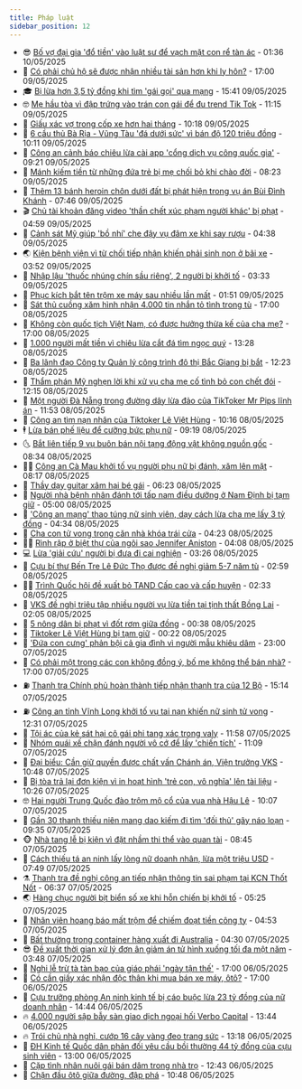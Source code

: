 ```yaml
---
title: Pháp luật
sidebar_position: 12
---
```


<!-- vnexpress-phap-luat:START -->
- 😎 [Bố vợ đại gia &#39;đổ tiền&#39; vào luật sư để vạch mặt con rể tàn ác](https://vnexpress.net/no-luc-khien-con-re-tra-gia-cua-nha-dai-gia-4883892.html) - 01:36 10/05/2025
- 🥰 [Có phải chủ hộ sẽ được nhận nhiều tài sản hơn khi ly hôn?](https://vnexpress.net/co-phai-chu-ho-se-duoc-nhan-nhieu-tai-san-hon-khi-ly-hon-4882659.html) - 17:00 09/05/2025
- 🎓 [Bị lừa hơn 3,5 tỷ đồng khi tìm &#39;gái gọi&#39; qua mạng](https://vnexpress.net/bi-lua-hon-3-5-ty-dong-khi-tim-gai-goi-qua-mang-4883935.html) - 15:41 09/05/2025
- 🤓 [Mẹ hầu tòa vì đập trứng vào trán con gái để đu trend Tik Tok](https://vnexpress.net/me-hau-toa-vi-dap-trung-vao-tran-con-gai-de-du-trend-tik-tok-4883876.html) - 11:15 09/05/2025
- 🎊 [Giấu xác vợ trong cốp xe hơn hai tháng](https://vnexpress.net/giet-vo-giau-xac-trong-cop-xe-hon-2-thang-4883854.html) - 10:18 09/05/2025
- 🙉 [6 cầu thủ Bà Rịa - Vũng Tàu &#39;đá dưới sức&#39; vì bán độ 120 triệu đồng](https://vnexpress.net/6-cau-thu-ba-ria-vung-tau-da-duoi-suc-vi-ban-do-120-trieu-dong-4883857.html) - 10:11 09/05/2025
- 🤡 [Công an cảnh báo chiêu lừa cài app &#39;cổng dịch vụ công quốc gia&#39;](https://vnexpress.net/cong-an-canh-bao-chieu-lua-cai-app-cong-dich-vu-cong-quoc-gia-4883815.html) - 09:21 09/05/2025
- 🗽 [Mánh kiếm tiền từ những đứa trẻ bị mẹ chối bỏ khi chào đời](https://vnexpress.net/manh-kiem-tien-tu-nhung-dua-tre-bi-me-choi-bo-khi-chao-doi-4883756.html) - 08:23 09/05/2025
- 🌋 [Thêm 13 bánh heroin chôn dưới đất bị phát hiện trong vụ án Bùi Đình Khánh](https://vnexpress.net/them-13-banh-heroin-chon-duoi-dat-bi-phat-hien-trong-vu-an-bui-dinh-khanh-4883758.html) - 07:46 09/05/2025
- 🎬 [Chủ tài khoản đăng video &#39;thần chết xúc phạm người khác&#39; bị phạt](https://vnexpress.net/chu-tai-khoan-dang-video-than-chet-xuc-pham-nguoi-khac-bi-phat-4883682.html) - 04:59 09/05/2025
- 💯 [Cảnh sát Mỹ giúp &#39;bồ nhí&#39; che đậy vụ đâm xe khi say rượu](https://vnexpress.net/canh-sat-giup-bo-nhi-che-day-vu-dam-xe-khi-say-ruou-4883690.html) - 04:38 09/05/2025
- 🌏 [Kiện bệnh viện vì từ chối tiếp nhận khiến phải sinh non ở bãi xe](https://vnexpress.net/kien-benh-vien-vi-tu-choi-tiep-nhan-khien-phai-sinh-non-o-bai-xe-4883585.html) - 03:52 09/05/2025
- 🌊 [Nhập lậu &#39;thuốc nhúng chín sầu riêng&#39;, 2 người bị khởi tố](https://vnexpress.net/nhap-lau-thuoc-nhung-chin-sau-rieng-2-nguoi-bi-khoi-to-4883593.html) - 03:33 09/05/2025
- 💂 [Phục kích bắt tên trộm xe máy sau nhiều lần mất](https://video.vnexpress.net/phuc-kich-bat-ten-trom-xe-may-sau-nhieu-lan-mat-4883481.html) - 01:51 09/05/2025
- 🎡 [Sát thủ cuồng xăm hình nhận 4.000 tin nhắn tỏ tình trong tù](https://vnexpress.net/sat-thu-cuong-xam-hinh-nhan-4-000-thu-tinh-trong-tu-4883449.html) - 17:00 08/05/2025
- 🫶 [Không còn quốc tịch Việt Nam, có được hưởng thừa kế của cha mẹ?](https://vnexpress.net/khong-con-quoc-tich-viet-nam-co-duoc-huong-thua-ke-tai-san-do-cha-me-de-lai-khong-4882429.html) - 17:00 08/05/2025
- 🐲 [1.000 người mất tiền vì chiêu lừa cắt đá tìm ngọc quý](https://vnexpress.net/1-000-nguoi-mat-tien-vi-chieu-lua-cat-da-tim-ngoc-quy-4883473.html) - 13:28 08/05/2025
- 🚀 [Ba lãnh đạo Công ty Quản lý công trình đô thị Bắc Giang bị bắt](https://vnexpress.net/ba-lanh-dao-cong-ty-quan-ly-cong-trinh-do-thi-bac-giang-bi-bat-4883465.html) - 12:23 08/05/2025
- 🎊 [Thẩm phán Mỹ nghẹn lời khi xử vụ cha mẹ cố tình bỏ con chết đói](https://vnexpress.net/tham-phan-my-nghen-loi-khi-xu-vu-cha-me-co-tinh-bo-con-chet-doi-4883387.html) - 12:15 08/05/2025
- 🤗 [Một người Đà Nẵng trong đường dây lừa đảo của TikToker Mr Pips lĩnh án](https://vnexpress.net/mot-nguoi-da-nang-trong-duong-day-lua-dao-cua-tiktoker-mr-pips-linh-an-4883440.html) - 11:53 08/05/2025
- 🗽 [Công an tìm nạn nhân của Tiktoker Lê Việt Hùng](https://vnexpress.net/cong-an-tim-nan-nhan-cua-tiktoker-le-viet-hung-4883434.html) - 10:16 08/05/2025
- 🕴 [Lừa bán phế liệu để cưỡng bức phụ nữ](https://vnexpress.net/lua-ban-phe-lieu-de-cuong-buc-phu-nu-4883368.html) - 09:19 08/05/2025
- 🌜 [Bắt liên tiếp 9 vụ buôn bán nội tạng động vật không nguồn gốc](https://video.vnexpress.net/bat-lien-tiep-9-vu-buon-ban-noi-tang-dong-vat-khong-nguon-goc-4883311.html) - 08:34 08/05/2025
- 🧑‍🏫 [Công an Cà Mau khởi tố vụ người phụ nữ bị đánh, xăm lên mặt](https://vnexpress.net/cong-an-ca-mau-khoi-to-vu-nguoi-phu-nu-bi-danh-xam-len-mat-4883340.html) - 08:17 08/05/2025
- 🦩 [Thầy dạy guitar xâm hại bé gái](https://vnexpress.net/thay-day-guitar-xam-hai-be-gai-4883266.html) - 06:23 08/05/2025
- 💼 [Người nhà bệnh nhân đánh tới tấp nam điều dưỡng ở Nam Định bị tạm giữ](https://vnexpress.net/nguoi-nha-benh-nhan-danh-toi-tap-nam-dieu-duong-o-nam-dinh-bi-tam-giu-4883241.html) - 05:00 08/05/2025
- 💫 [&#39;Công an mạng&#39; thao túng nữ sinh viên, dạy cách lừa cha mẹ lấy 3 tỷ đồng](https://vnexpress.net/cong-an-mang-thao-tung-nu-sinh-vien-day-cach-lua-cha-me-de-lay-3-ty-dong-4883126.html) - 04:34 08/05/2025
- 🦅 [Cha con tử vong trong căn nhà khóa trái cửa](https://vnexpress.net/cha-con-tu-vong-trong-can-nha-khoa-trai-cua-4883205.html) - 04:23 08/05/2025
- 🧑‍💻 [Rình rập ở biệt thự của ngôi sao Jennifer Aniston](https://vnexpress.net/ke-rinh-rap-tong-xe-vao-cong-biet-thu-21-trieu-usd-cua-jennifer-aniston-4883164.html) - 04:08 08/05/2025
- 💻 [Lừa &#39;giải cứu&#39; người bị đưa đi cai nghiện](https://vnexpress.net/lua-giai-cuu-nguoi-bi-dua-di-cai-nghien-4883119.html) - 03:26 08/05/2025
- 🤠 [Cựu bí thư Bến Tre Lê Đức Thọ được đề nghị giảm 5-7 năm tù](https://vnexpress.net/cuu-bi-thu-ben-tre-le-duc-tho-duoc-de-nghi-giam-5-7-nam-tu-4883131.html) - 02:59 08/05/2025
- 🧑‍🏫 [Trình Quốc hội đề xuất bỏ TAND Cấp cao và cấp huyện](https://vnexpress.net/trinh-quoc-hoi-de-xuat-bo-tand-cap-cao-va-cap-huyen-4883089.html) - 02:33 08/05/2025
- 🌈 [VKS đề nghị triệu tập nhiều người vụ lừa tiền tại tịnh thất Bồng Lai](https://vnexpress.net/vks-de-nghi-trieu-tap-nhieu-nguoi-vu-lua-tien-tai-tinh-that-bong-lai-4882990.html) - 02:05 08/05/2025
- 🌮 [5 nông dân bị phạt vì đốt rơm giữa đồng](https://vnexpress.net/5-nong-dan-bi-phat-vi-dot-rom-giua-dong-4882994.html) - 00:38 08/05/2025
- 🐲 [Tiktoker Lê Việt Hùng bị tạm giữ](https://vnexpress.net/tiktoker-le-viet-hung-bi-tam-giu-4883025.html) - 00:22 08/05/2025
- 🧰 [&#39;Đứa con cưng&#39; phản bội cả gia đình vì người mẫu khiêu dâm](https://vnexpress.net/dua-con-cung-phan-boi-ca-gia-dinh-vi-nguoi-mau-khieu-dam-4882922.html) - 23:00 07/05/2025
- 💄 [Có phải một trong các con không đồng ý, bố mẹ không thể bán nhà?](https://vnexpress.net/co-phai-mot-trong-cac-con-khong-dong-y-bo-me-khong-the-ban-nha-4881494.html) - 17:00 07/05/2025
- ⛽️ [Thanh tra Chính phủ hoàn thành tiếp nhận thanh tra của 12 Bộ](https://vnexpress.net/thanh-tra-chinh-phu-hoan-thanh-tiep-nhan-thanh-tra-cua-12-bo-4882973.html) - 15:14 07/05/2025
- ⛽️ [Công an tỉnh Vĩnh Long khởi tố vụ tai nạn khiến nữ sinh tử vong](https://vnexpress.net/cong-an-tinh-vinh-long-khoi-to-vu-tai-nan-khien-nu-sinh-tu-vong-4882945.html) - 12:31 07/05/2025
- 💂 [Tội ác của kẻ sát hại cô gái phi tang xác trong valy](https://vnexpress.net/toi-ac-cua-ke-sat-hai-co-gai-phi-tang-xac-trong-valy-4882924.html) - 11:58 07/05/2025
- 🤔 [Nhóm quái xế chặn đánh người vô cớ để lấy &#39;chiến tích&#39;](https://vnexpress.net/nhom-quai-xe-chan-danh-nguoi-vo-co-de-lay-chien-tich-4882914.html) - 11:09 07/05/2025
- 🧐 [Đại biểu: Cần giữ quyền được chất vấn Chánh án, Viện trưởng VKS](https://vnexpress.net/dai-bieu-can-giu-quyen-duoc-chat-van-chanh-an-vien-truong-vks-4882826.html) - 10:48 07/05/2025
- 🎃 [Bị tòa trả lại đơn kiện vì in hoạt hình &#39;trẻ con, vô nghĩa&#39; lên tài liệu](https://vnexpress.net/bi-toa-tra-lai-don-kien-vi-in-hoat-hinh-tre-con-vo-nghia-len-tai-lieu-4882883.html) - 10:26 07/05/2025
- 🤓 [Hai người Trung Quốc đào trộm mộ cổ của vua nhà Hậu Lê](https://vnexpress.net/hai-nguoi-trung-quoc-dao-trom-mo-co-cua-vua-nha-hau-le-4882892.html) - 10:07 07/05/2025
- 💃 [Gần 30 thanh thiếu niên mang dao kiếm đi tìm &#39;đối thủ&#39; gây náo loạn](https://vnexpress.net/gan-30-thanh-thieu-nien-mang-dao-kiem-di-tim-doi-thu-gay-nao-loan-4882881.html) - 09:35 07/05/2025
- 🐵 [Nhà tang lễ bị kiện vì đặt nhầm thi thể vào quan tài](https://vnexpress.net/nha-tang-le-bi-kien-vi-dat-nham-thi-the-vao-quan-tai-4882781.html) - 08:45 07/05/2025
- 🤖 [Cách thiếu tá an ninh lấy lòng nữ doanh nhân, lừa một triệu USD](https://vnexpress.net/cach-thieu-ta-an-ninh-lay-long-nu-doanh-nhan-lua-mot-trieu-usd-4882671.html) - 07:49 07/05/2025
- ⚗️ [Thanh tra đề nghị công an tiếp nhận thông tin sai phạm tại KCN Thốt Nốt](https://vnexpress.net/thanh-tra-de-nghi-cong-an-tiep-nhan-thong-tin-sai-pham-tai-kcn-thot-not-4882681.html) - 06:37 07/05/2025
- 🌏 [Hàng chục người bịt biển số xe khi hỗn chiến bị khởi tố](https://vnexpress.net/hang-chuc-nguoi-bit-bien-so-xe-khi-hon-chien-bi-khoi-to-4882692.html) - 05:25 07/05/2025
- 🦆 [Nhân viên hoang báo mất trộm để chiếm đoạt tiền công ty](https://vnexpress.net/nhan-vien-hoang-bao-mat-trom-de-chiem-doat-tien-cong-ty-4882557.html) - 04:53 07/05/2025
- 🐎 [Bất thường trong container hàng xuất đi Australia](https://vnexpress.net/bat-thuong-trong-container-hang-xuat-di-australia-4882657.html) - 04:30 07/05/2025
- 😎 [Đề xuất thời gian xử lý đơn ân giảm án tử hình xuống tối đa một năm](https://vnexpress.net/de-xuat-thoi-gian-xu-ly-don-an-giam-an-tu-hinh-xuong-toi-da-mot-nam-4881685.html) - 03:48 07/05/2025
- 💪 [Nghi lễ trừ tà tàn bạo của giáo phái &#39;ngày tận thế&#39;](https://vnexpress.net/giao-phai-han-quoc-giam-cam-400-tin-do-tren-dao-thien-duong-4882446.html) - 17:00 06/05/2025
- 🤡 [Có cần giấy xác nhận độc thân khi mua bán xe máy, ôtô?](https://vnexpress.net/co-can-giay-xac-nhan-doc-than-khi-mua-ban-xe-may-oto-4881735.html) - 17:00 06/05/2025
- 🌁 [Cựu trưởng phòng An ninh kinh tế bị cáo buộc lừa 23 tỷ đồng của nữ doanh nhân](https://vnexpress.net/cuu-truong-phong-an-ninh-kinh-te-bi-cao-buoc-lua-23-ty-dong-cua-nu-doanh-nhan-4882472.html) - 14:44 06/05/2025
- 🔥 [4.000 người sập bẫy sàn giao dịch ngoại hối Verbo Capital](https://vnexpress.net/4-000-nguoi-sap-bay-san-giao-dich-ngoai-hoi-verbo-capital-4882464.html) - 13:44 06/05/2025
- 🔥 [Trói chủ nhà nghỉ, cướp 16 cây vàng đeo trang sức](https://vnexpress.net/troi-chu-nha-nghi-cuop-16-cay-vang-deo-trang-suc-4882462.html) - 13:18 06/05/2025
- 👺 [ĐH Kinh tế Quốc dân phản đối yêu cầu bồi thường 44 tỷ đồng của cựu sinh viên](https://vnexpress.net/dh-kinh-te-quoc-dan-phan-doi-yeu-cau-boi-thuong-44-ty-dong-cua-cuu-sinh-vien-4882402.html) - 13:00 06/05/2025
- 🎊 [Cặp tình nhân nuôi gái bán dâm trong nhà trọ](https://vnexpress.net/cap-tinh-nhan-nuoi-gai-ban-dam-trong-nha-tro-4882444.html) - 12:43 06/05/2025
- 🎊 [Chặn đầu ôtô giữa đường, đập phá](https://vnexpress.net/chan-dau-oto-giua-duong-dap-pha-4882325.html) - 10:48 06/05/2025<!-- vnexpress-phap-luat:END -->
